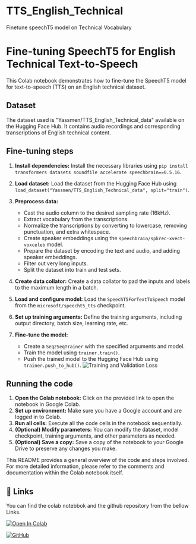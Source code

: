 # TTS_English_Technical
Finetune speechT5 model on Technical Vocabulary







# Fine-tuning SpeechT5 for English Technical Text-to-Speech

This Colab notebook demonstrates how to fine-tune the SpeechT5 model for text-to-speech (TTS) on an English technical dataset.

## Dataset

The dataset used is "Yassmen/TTS_English_Technical_data" available on the Hugging Face Hub. It contains audio recordings and corresponding transcriptions of English technical content.

## Fine-tuning steps

1. **Install dependencies:** Install the necessary libraries using `pip install transformers datasets soundfile accelerate speechbrain==0.5.16`.

2. **Load dataset:** Load the dataset from the Hugging Face Hub using `load_dataset("Yassmen/TTS_English_Technical_data", split="train")`. 

3. **Preprocess data:**
    - Cast the audio column to the desired sampling rate (16kHz).
    - Extract vocabulary from the transcriptions.
    - Normalize the transcriptions by converting to lowercase, removing punctuation, and extra whitespace.
    - Create speaker embeddings using the `speechbrain/spkrec-xvect-voxceleb` model.
    - Prepare the dataset by encoding the text and audio, and adding speaker embeddings.
    - Filter out very long inputs.
    - Split the dataset into train and test sets.

4. **Create data collator:** Create a data collator to pad the inputs and labels to the maximum length in a batch.

5. **Load and configure model:** Load the `SpeechT5ForTextToSpeech` model from the `microsoft/speecht5_tts` checkpoint. 

6. **Set up training arguments:** Define the training arguments, including output directory, batch size, learning rate, etc. 

7. **Fine-tune the model:**
    - Create a `Seq2SeqTrainer` with the specified arguments and model.
    - Train the model using `trainer.train()`. 
    - Push the trained model to the Hugging Face Hub using `trainer.push_to_hub()`.
![Training and Validation Loss](/images/loss_plot.png)


## Running the code

1. **Open the Colab notebook:** Click on the provided link to open the notebook in Google Colab.
2. **Set up environment:** Make sure you have a Google account and are logged in to Colab.
3. **Run all cells:** Execute all the code cells in the notebook sequentially.
4. **(Optional) Modify parameters:** You can modify the dataset, model checkpoint, training arguments, and other parameters as needed.
5. **(Optional) Save a copy:** Save a copy of the notebook to your Google Drive to preserve any changes you make.

This README provides a general overview of the code and steps involved. For more detailed information, please refer to the comments and documentation within the Colab notebook itself.
## 🔗 Links

You can find the colab notebbok and the github repository from the bellow Links.

[![Open In Colab](https://colab.research.google.com/assets/colab-badge.svg)](https://colab.research.google.com/drive/1sW2JY3AOXO6AtKFozZodJi5qDVeWjEuN?usp=sharing)

[![GitHub](https://img.shields.io/badge/GitHub-100000?style=for-the-badge&logo=github&logoColor=white)](https://github.com/pratim808/TTS_English_Technical)
